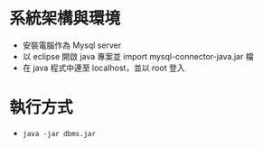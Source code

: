 # 系統架構與環境
  * 安裝電腦作為 Mysql server 
  * 以 eclipse 開啟 java 專案並 import mysql-connector-java.jar 檔
  * 在 java 程式中連至 localhost，並以 root 登入
  
# 執行方式
   * `java -jar dbms.jar`
